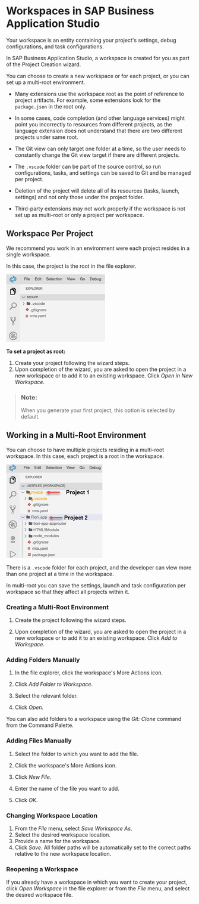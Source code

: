 <!-- loio0919ce1ca4a342628e49c0f5e9c8cdcf -->

# Workspaces in SAP Business Application Studio

Your workspace is an entity containing your project's settings, debug configurations, and task configurations.



In SAP Business Application Studio, a workspace is created for you as part of the Project Creation wizard.

You can choose to create a new workspace or for each project, or you can set up a multi-root environment.

-   Many extensions use the workspace root as the point of reference to project artifacts. For example, some extensions look for the `package.json` in the root only.

-   In some cases, code completion \(and other language services\) might point you incorrectly to resources from different projects, as the language extension does not understand that there are two different projects under same root.

-   The Git view can only target one folder at a time, so the user needs to constantly change the Git view target if there are different projects.

-   The `.vscode` folder can be part of the source control, so run configurations, tasks, and settings can be saved to Git and be managed per project.

-   Deletion of the project will delete all of its resources \(tasks, launch, settings\) and not only those under the project folder.

-   Third-party extensions may not work properly if the workspace is not set up as multi-root or only a project per workspace.




<a name="loio0919ce1ca4a342628e49c0f5e9c8cdcf__section_vxm_hkd_4nb"/>

## Workspace Per Project

We recommend you work in an environment were each project resides in a single workspace.

In this case, the project is the root in the file explorer.

![](images/single_root_workspace_4c04387.png)

**To set a project as root:**

1.  Create your project following the wizard steps.
2.  Upon completion of the wizard, you are asked to open the project in a new workspace or to add it to an existing workspace. Click *Open in New Workspace*.

> ### Note:  
> When you generate your first project, this option is selected by default.



<a name="loio0919ce1ca4a342628e49c0f5e9c8cdcf__section_ucq_hkd_4nb"/>

## Working in a Multi-Root Environment

You can choose to have multiple projects residing in a multi-root workspace. In this case, each project is a root in the workspace.

![](images/multi-root_workspace_29195c4.png)

There is a `.vscode` folder for each project, and the developer can view more than one project at a time in the workspace.

In multi-root you can save the settings, launch and task configuration per workspace so that they affect all projects within it.



### Creating a Multi-Root Environment

1.  Create the project following the wizard steps.

2.  Upon completion of the wizard, you are asked to open the project in a new workspace or to add it to an existing workspace. Click *Add to Workspace*.



### Adding Folders Manually

1.  In the file explorer, click the workspace's More Actions icon.

     

2.  Click *Add Folder to Workspace*.
3.  Select the relevant folder.
4.  Click *Open*.

You can also add folders to a workspace using the *Git: Clone* command from the Command Palette.



### Adding Files Manually

1.  Select the folder to which you want to add the file.
2.  Click the workspace's More Actions icon.

     

3.  Click *New File*.
4.  Enter the name of the file you want to add.
5.  Click *OK*.



### Changing Workspace Location

1.  From the *File* menu, select *Save Workspace As*.
2.  Select the desired workspace location.
3.  Provide a name for the workspace.
4.  Click *Save*. All folder paths will be automatically set to the correct paths relative to the new workspace location.





### Reopening a Workspace

If you already have a workspace in which you want to create your project, click *Open Workspace* in the file explorer or from the *File* menu, and select the desired workspace file.

